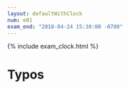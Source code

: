 ```yaml
---
layout: defaultWithClock
num: e01
exam_end: "2018-04-24 15:30:00 -0700"
---
```


{% include exam_clock.html %}

# Typos

<div style="display:none; clear:both;">
http://ucsb-cs8-s18.github.io/exam/e01/typos/
</div>
